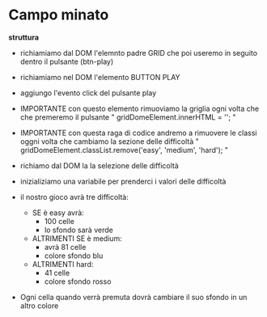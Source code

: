 # Campo minato

**struttura**
- richiamiamo dal DOM  l'elemnto padre GRID
che poi useremo in seguito dentro il pulsante (btn-play)

- richiamiamo nel DOM l'elemento BUTTON PLAY 

- aggiungo l'evento click del pulsante play

- IMPORTANTE con questo elemento rimuoviamo la griglia ogni volta che che premeremo il pulsante
" gridDomeElement.innerHTML = ''; "

 - IMPORTANTE con questa raga di codice andremo a rimuovere le classi oggni volta che cambiamo la sezione delle difficoltà " gridDomeElement.classList.remove('easy', 'medium', 'hard'); "

- richiamo dal DOM la la selezione delle difficoltà
 - inizializiamo una variabile per prenderci i valori delle difficoltà

- il nostro gioco avrà tre difficoltà:
    - SE è easy avrà:
        - 100 celle
        - lo sfondo sarà verde 
    - ALTRIMENTI SE è medium:
        - avrà 81 celle
        - colore sfondo blu 
    - ALTRIMENTI hard:
        - 41 celle
        - colore sfondo rosso

- Ogni cella quando verrà premuta dovrà cambiare il suo sfondo in un altro colore
 